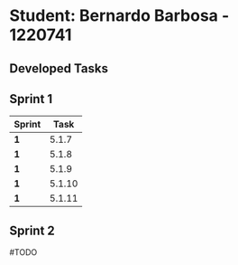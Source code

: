 # Student: Bernardo Barbosa - 1220741

## Developed Tasks

## Sprint 1

| Sprint | Task  |
|--------|-------|
| **1**  | 5.1.7 |
| **1**  | 5.1.8 |
| **1**  | 5.1.9 |
| **1**  | 5.1.10|
| **1**  | 5.1.11|


## Sprint 2

#TODO